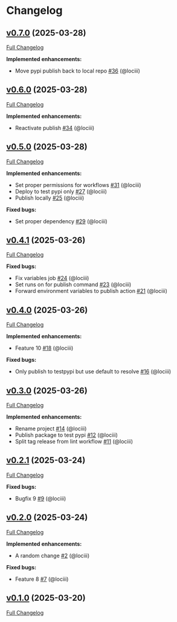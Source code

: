 # Changelog

## [v0.7.0](https://github.com/RegioHelden/loci-pypi-test/tree/v0.7.0) (2025-03-28)

[Full Changelog](https://github.com/RegioHelden/loci-pypi-test/compare/v0.6.0...v0.7.0)

**Implemented enhancements:**

- Move pypi publish back to local repo [\#36](https://github.com/RegioHelden/loci-pypi-test/pull/36) (@lociii)

## [v0.6.0](https://github.com/RegioHelden/loci-pypi-test/tree/v0.6.0) (2025-03-28)

[Full Changelog](https://github.com/RegioHelden/loci-pypi-test/compare/v0.5.0...v0.6.0)

**Implemented enhancements:**

- Reactivate publish [\#34](https://github.com/RegioHelden/loci-pypi-test/pull/34) (@lociii)

## [v0.5.0](https://github.com/RegioHelden/loci-pypi-test/tree/v0.5.0) (2025-03-28)

[Full Changelog](https://github.com/RegioHelden/loci-pypi-test/compare/v0.4.1...v0.5.0)

**Implemented enhancements:**

- Set proper permissions for workflows [\#31](https://github.com/RegioHelden/loci-pypi-test/pull/31) (@lociii)
- Deploy to test pypi only [\#27](https://github.com/RegioHelden/loci-pypi-test/pull/27) (@lociii)
- Publish locally [\#25](https://github.com/RegioHelden/loci-pypi-test/pull/25) (@lociii)

**Fixed bugs:**

- Set proper dependency [\#29](https://github.com/RegioHelden/loci-pypi-test/pull/29) (@lociii)

## [v0.4.1](https://github.com/RegioHelden/loci-pypi-test/tree/v0.4.1) (2025-03-26)

[Full Changelog](https://github.com/RegioHelden/loci-pypi-test/compare/v0.4.0...v0.4.1)

**Fixed bugs:**

- Fix variables job [\#24](https://github.com/RegioHelden/loci-pypi-test/pull/24) (@lociii)
- Set runs on for publish command [\#23](https://github.com/RegioHelden/loci-pypi-test/pull/23) (@lociii)
- Forward environment variables to publish action [\#21](https://github.com/RegioHelden/loci-pypi-test/pull/21) (@lociii)

## [v0.4.0](https://github.com/RegioHelden/loci-pypi-test/tree/v0.4.0) (2025-03-26)

[Full Changelog](https://github.com/RegioHelden/loci-pypi-test/compare/v0.3.0...v0.4.0)

**Implemented enhancements:**

- Feature 10 [\#18](https://github.com/RegioHelden/loci-pypi-test/pull/18) (@lociii)

**Fixed bugs:**

- Only publish to testpypi but use default to resolve [\#16](https://github.com/RegioHelden/loci-pypi-test/pull/16) (@lociii)

## [v0.3.0](https://github.com/RegioHelden/loci-pypi-test/tree/v0.3.0) (2025-03-26)

[Full Changelog](https://github.com/RegioHelden/loci-pypi-test/compare/v0.2.1...v0.3.0)

**Implemented enhancements:**

- Rename project [\#14](https://github.com/RegioHelden/loci-pypi-test/pull/14) (@lociii)
- Publish package to test pypi [\#12](https://github.com/RegioHelden/loci-pypi-test/pull/12) (@lociii)
- Split tag release from lint workflow [\#11](https://github.com/RegioHelden/loci-pypi-test/pull/11) (@lociii)

## [v0.2.1](https://github.com/RegioHelden/loci-pypi-test/tree/v0.2.1) (2025-03-24)

[Full Changelog](https://github.com/RegioHelden/loci-pypi-test/compare/v0.2.0...v0.2.1)

**Fixed bugs:**

- Bugfix 9 [\#9](https://github.com/RegioHelden/loci-pypi-test/pull/9) (@lociii)

## [v0.2.0](https://github.com/RegioHelden/loci-pypi-test/tree/v0.2.0) (2025-03-24)

[Full Changelog](https://github.com/RegioHelden/loci-pypi-test/compare/v0.1.0...v0.2.0)

**Implemented enhancements:**

- A random change [\#2](https://github.com/RegioHelden/loci-pypi-test/pull/2) (@lociii)

**Fixed bugs:**

- Feature 8 [\#7](https://github.com/RegioHelden/loci-pypi-test/pull/7) (@lociii)

## [v0.1.0](https://github.com/RegioHelden/loci-pypi-test/tree/v0.1.0) (2025-03-20)

[Full Changelog](https://github.com/RegioHelden/loci-pypi-test/compare/802c38b3669a2dc01b4bd4f2159b194f4d957c58...v0.1.0)



